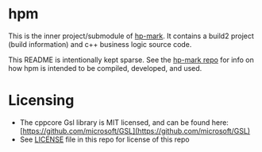 # hpm

This is the inner project/submodule of [hp-mark](https://gitlab.com/tobben/hp-mark).
It contains a build2 project (build information) and c++ business logic source code.

This README is intentionally kept sparse.
See the [hp-mark repo](https://gitlab.com/tobben/hp-mark) for info on how hpm is intended to be compiled, developed, and used.

# Licensing
 * The cppcore Gsl library is MIT licensed, and can be found here: [https://github.com/microsoft/GSL](https://github.com/microsoft/GSL)
 * See [LICENSE](./LICENSE) file in this repo for license of this repo
